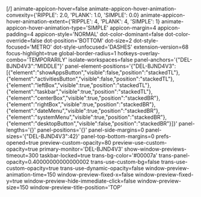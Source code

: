 [/]
animate-appicon-hover=false
animate-appicon-hover-animation-convexity={'RIPPLE': 2.0, 'PLANK': 1.0, 'SIMPLE': 0.0}
animate-appicon-hover-animation-extent={'RIPPLE': 4, 'PLANK': 4, 'SIMPLE': 1}
animate-appicon-hover-animation-type='SIMPLE'
appicon-margin=4
appicon-padding=4
appicon-style='NORMAL'
dot-color-dominant=false
dot-color-override=false
dot-position='BOTTOM'
dot-size=2
dot-style-focused='METRO'
dot-style-unfocused='DASHES'
extension-version=68
focus-highlight=true
global-border-radius=1
hotkeys-overlay-combo='TEMPORARILY'
isolate-workspaces=false
panel-anchors='{"DEL-BJND4V3":"MIDDLE"}'
panel-element-positions='{"DEL-BJND4V3":[{"element":"showAppsButton","visible":false,"position":"stackedTL"},{"element":"activitiesButton","visible":false,"position":"stackedTL"},{"element":"leftBox","visible":true,"position":"stackedTL"},{"element":"taskbar","visible":true,"position":"stackedTL"},{"element":"centerBox","visible":true,"position":"stackedBR"},{"element":"rightBox","visible":true,"position":"stackedBR"},{"element":"dateMenu","visible":true,"position":"stackedBR"},{"element":"systemMenu","visible":true,"position":"stackedBR"},{"element":"desktopButton","visible":false,"position":"stackedBR"}]}'
panel-lengths='{}'
panel-positions='{}'
panel-side-margins=0
panel-sizes='{"DEL-BJND4V3":42}'
panel-top-bottom-margins=0
prefs-opened=true
preview-custom-opacity=80
preview-use-custom-opacity=true
primary-monitor='DEL-BJND4V3'
show-window-previews-timeout=300
taskbar-locked=true
trans-bg-color='#00007a'
trans-panel-opacity=0.40000000000000002
trans-use-custom-bg=false
trans-use-custom-opacity=true
trans-use-dynamic-opacity=false
window-preview-animation-time=150
window-preview-fixed-x=false
window-preview-fixed-y=true
window-preview-hide-immediate-click=false
window-preview-size=150
window-preview-title-position='TOP'
